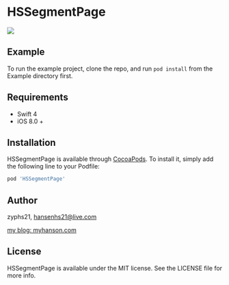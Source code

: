 # HSSegmentPage

![](https://raw.githubusercontent.com/zyphs21/HSSegmentPage/master/demo-1.gif)

## Example

To run the example project, clone the repo, and run `pod install` from the Example directory first.

## Requirements

- Swift 4
- iOS 8.0 +

## Installation

HSSegmentPage is available through [CocoaPods](http://cocoapods.org). To install
it, simply add the following line to your Podfile:

```ruby
pod 'HSSegmentPage'
```

## Author

zyphs21, hansenhs21@live.com

[my blog: myhanson.com](www.myhanson.com)

## License

HSSegmentPage is available under the MIT license. See the LICENSE file for more info.
